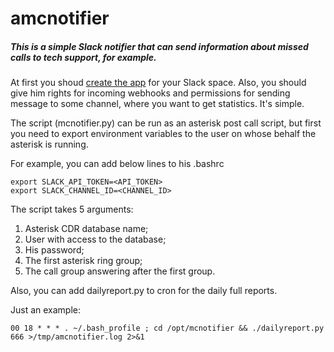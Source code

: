 # amcnotifier

##### This is a simple Slack notifier that can send information about missed calls to tech support, for example.

At first you shoud [create the app](https://api.slack.com/apps) for your Slack space. Also, you should give him rights for incoming webhooks and permissions for sending message to some channel, where you want to get statistics. It's simple.

The script (mcnotifier.py) can be run as an asterisk post call script, but first you need to export environment variables to the user on whose behalf the asterisk is running.

For example, you can add below lines to his .bashrc
```
export SLACK_API_TOKEN=<API_TOKEN>
export SLACK_CHANNEL_ID=<CHANNEL_ID>
```

The script takes 5 arguments:

1. Asterisk CDR database name;
2. User with access to the database;
3. His password;
4. The first asterisk ring group;
5. The call group answering after the first group.

Also, you can add dailyreport.py to cron for the daily full reports.

Just an example:

`00 18 * * * . ~/.bash_profile ; cd /opt/mcnotifier && ./dailyreport.py 666 >/tmp/amcnotifier.log 2>&1`
